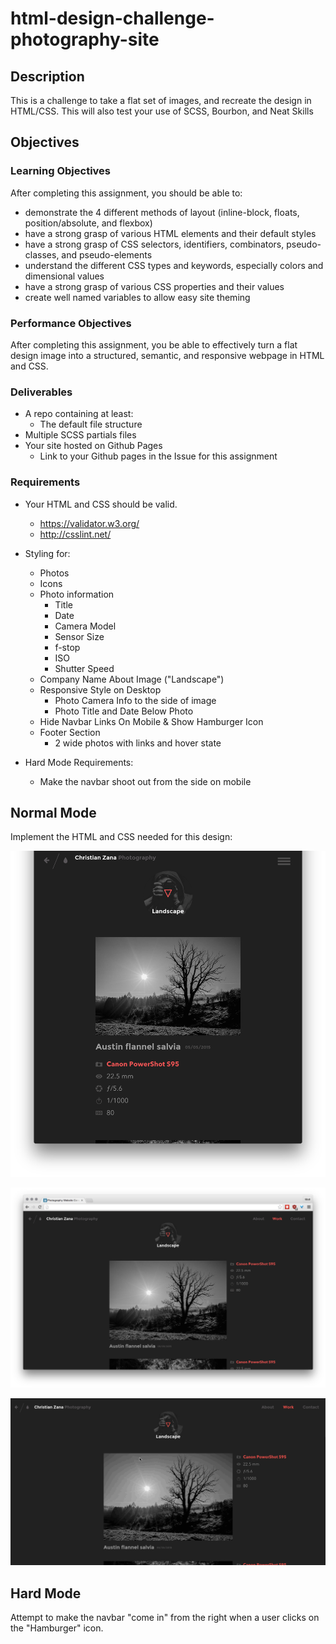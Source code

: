 # html-design-challenge-photography-site

## Description

This is a challenge to take a flat set of images, and recreate the design in HTML/CSS.
This will also test your use of SCSS, Bourbon, and Neat Skills

## Objectives

### Learning Objectives

After completing this assignment, you should be able to:

- demonstrate the 4 different methods of layout (inline-block, floats, position/absolute, and flexbox)
- have a strong grasp of various HTML elements and their default styles
- have a strong grasp of CSS selectors, identifiers, combinators, pseudo-classes, and pseudo-elements
- understand the different CSS types and keywords, especially colors and dimensional values
- have a strong grasp of various CSS properties and their values
- create well named variables to allow easy site theming

### Performance Objectives

After completing this assignment, you be able to effectively turn a flat design image into a structured, semantic, and responsive webpage in HTML and CSS.

### Deliverables

* A repo containing at least:
    * The default file structure
* Multiple SCSS partials files
* Your site hosted on Github Pages
    - Link to your Github pages in the Issue for this assignment

### Requirements

* Your HTML and CSS should be valid.
    - https://validator.w3.org/
    - http://csslint.net/
* Styling for:
    - Photos
    - Icons
    - Photo information
        + Title
        + Date
        + Camera Model
        + Sensor Size
        + f-stop
        + ISO
        + Shutter Speed
    - Company Name About Image ("Landscape")
    - Responsive Style on Desktop
        + Photo Camera Info to the side of image
        + Photo Title and Date Below Photo
    + Hide Navbar Links On Mobile & Show Hamburger Icon
    + Footer Section
        * 2 wide photos with links and hover state

* Hard Mode Requirements:
    - Make the navbar shoot out from the side on mobile

## Normal Mode

Implement the HTML and CSS needed for this design:

![](./1.png)

![](./2.png)

![](./1.gif)

## Hard Mode

Attempt to make the navbar "come in" from the right when a user clicks on the "Hamburger" icon.

